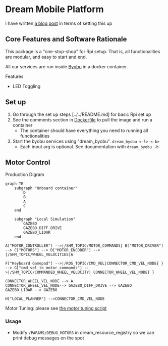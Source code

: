# Dream Mobile Platform

I have written [a blog post](https://ricoruotongjia.medium.com/set-up-raspberry-pi-4b-as-a-mobile-platform-7448e94a04dc) in terms of setting this up

## Core Features and Software Rationale

This package is a "one-stop-shop" for Rpi setup. That is, all functionalities are modular, and easy to start and end.

All our services are run inside [Byobu](https://www.byobu.org/) in a docker container.

Features

- LED Toggling

## Set up

1. Go through the set up steps [../../README.md] for basic Rpi set up
2. See the comments section in [Dockerfile](./Dockerfile) to pull the image and run a container
    - The container should have everything you need to running all functionalities
3. Start the byobu services using "dream_byobu". `dream_byobu <-l> <-b>`
    - Each input arg is optional. See documentation with `dream_byobu -h`
    
## Motor Control

Production Digram

```mermaid
graph TB
    subgraph "Onboard container"
        D
        B
        A
        C
    end 

    subgraph "Local Simulation"
        GAZEBO
        GAZEBO_DIFF_DRIVE
        GAZEBO_LIDAR
    end 

A["MOTOR_CONTROLLER"] -->|/SHM_TOPIC/MOTOR_COMMANDS| B["MOTOR_DRIVER"] --> C["MOTORS"] --> D["MOTOR_ENCODER"] --> |/SHM_TOPIC/WHEEL_VELOCITIES|A

F["Keyboard Gamepad"] -->|/ROS_TOPIC/CMD_VEL|CONNECTOR_CMD_VEL_NODE{ } --> G["cmd_vel_to_motor_commands"] -->|/SHM_TOPIC/COMMANDED_WHEEL_VELOCITY| CONNECTOR_WHEEL_VEL_NODE{ }

CONNECTOR_WHEEL_VEL_NODE --> A
CONNECTOR_WHEEL_VEL_NODE--> GAZEBO_DIFF_DRIVE --> GAZEBO
GAZEBO_LIDAR --> GAZEBO

H["LOCAL_PLANNER"] -->CONNECTOR_CMD_VEL_NODE
```

Motor Tuning: please see [the motor tuning script](scripts/tune_motor_controller.py)

### Usage
- Modify `/PARAMS/DEBUG_MOTORS` in dream_resource_registry so we can print debug messages on the spot
